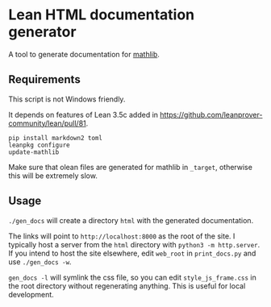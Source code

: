 # Lean HTML documentation generator

A tool to generate documentation for [mathlib](https://github.com/leanprover-community/mathlib/).

## Requirements

This script is not Windows friendly.

It depends on features of Lean 3.5c added in
<https://github.com/leanprover-community/lean/pull/81>.

```
pip install markdown2 toml
leanpkg configure
update-mathlib
```

Make sure that olean files are generated for mathlib in `_target`, otherwise this will be extremely slow.

## Usage

`./gen_docs` will create a directory `html` with the generated documentation.

The links will point to `http://localhost:8000` as the root of the site.
I typically host a server from the `html` directory with `python3 -m http.server`.
If you intend to host the site elsewhere, edit `web_root` in `print_docs.py` and use `./gen_docs -w`.

`gen_docs -l` will symlink the css file, so you can edit `style_js_frame.css` in the root directory
without regenerating anything. This is useful for local development.